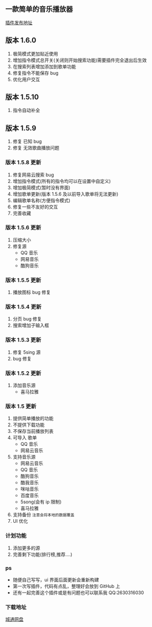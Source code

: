 ## 一款简单的音乐播放器

[插件发布地址](https://yuanliao.info/d/1321/3)
## 版本 1.6.0

1. 极简模式更加贴近使用
2. 增加指令模式总开关(关闭则开始搜索功能)需要插件完全退出后生效
3. 在搜索列表增加添加到歌单功能
4. 修复指令不能保存 bug
5. 优化用户交互

## 版本 1.5.10

1. 指令自动补全

## 版本 1.5.9

1. 修复 已知 bug
2. 修复 无效歌曲播放问题

### 版本 1.5.8 更新

1. 修复网易云搜索 bug
2. 增加指令模式(所有的指令均可以在设置中自定义)
3. 增加极简模式(暂时没有界面)
4. 增加歌单更新(版本 1.5.6 及以前导入歌单将无法更新)
5. 编辑歌单名称(方便指令模式)
6. 修复一些不友好的交互
7. 完善收藏

### 版本 1.5.6 更新

1. 压缩大小
2. 修复源
   - QQ 音乐
   - 网易音乐
   - 酷狗音乐

### 版本 1.5.5 更新

1. 播放图标 bug 修复

### 版本 1.5.4 更新

1. 分页 bug 修复
2. 搜索增加子输入框

### 版本 1.5.3 更新

1. 修复 5sing 源
2. bug 修复

### 版本 1.5.2 更新

1. 添加音乐源
   - 喜马拉雅

### 版本 1.5 更新

1. 提供简单播放的功能
2. 不提供下载功能
3. 不保存当前播放列表
4. 可导入 歌单
   - QQ 音乐
   - 网易云音乐
5. 支持音乐源
   - 网易云音乐
   - QQ 音乐
   - 酷狗音乐
   - 酷我音乐
   - 咪咕音乐
   - 百度音乐
   - 5song(会有 ip 限制)
   - 喜马拉雅
6. 支持备份 `注意会将本地的数据覆盖`
7. UI 优化

### 计划功能

1. 添加更多的源
2. 完善剩下功能(排行榜,推荐....)

### ps

- 随便自己写写，ui 界面后面更新会重新构建
- 第一次写插件，代码有点乱，整理好会放到 GitHub 上
- 还有一起完善这个插件或是有问题也可以联系我 QQ:2630316030

### 下载地址

[城通网盘](https://t00y.com/file/24866302-432465117)
